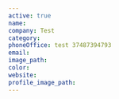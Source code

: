 ```yaml
---
active: true
name:
company: Test
category:
phoneOffice: test 37487394793
email:
image_path:
color:
website:
profile_image_path: 
---
```

